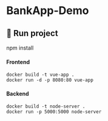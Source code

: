 # BankApp-Demo
## 🚀 Run project
npm install
#### Frontend
```
docker build -t vue-app .
docker run -d -p 8080:80 vue-app
```
#### Backend
```
docker build -t node-server .
docker run -p 5000:5000 node-server
```

